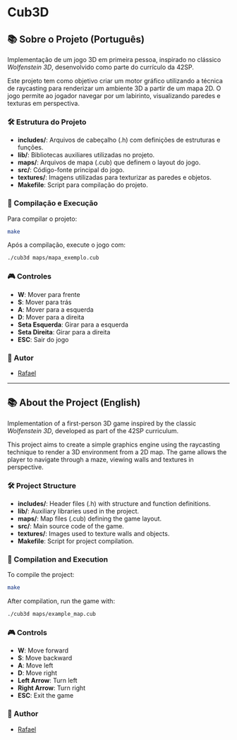 
# Cub3D

## 📚 Sobre o Projeto (Português)

Implementação de um jogo 3D em primeira pessoa, inspirado no clássico *Wolfenstein 3D*, desenvolvido como parte do currículo da 42SP.

Este projeto tem como objetivo criar um motor gráfico utilizando a técnica de raycasting para renderizar um ambiente 3D a partir de um mapa 2D. O jogo permite ao jogador navegar por um labirinto, visualizando paredes e texturas em perspectiva.

### 🛠️ Estrutura do Projeto

- **includes/**: Arquivos de cabeçalho (.h) com definições de estruturas e funções.
- **lib/**: Bibliotecas auxiliares utilizadas no projeto.
- **maps/**: Arquivos de mapa (.cub) que definem o layout do jogo.
- **src/**: Código-fonte principal do jogo.
- **textures/**: Imagens utilizadas para texturizar as paredes e objetos.
- **Makefile**: Script para compilação do projeto.

### 🚀 Compilação e Execução

Para compilar o projeto:

```bash
make
```

Após a compilação, execute o jogo com:

```bash
./cub3d maps/mapa_exemplo.cub
```

### 🎮 Controles

- **W**: Mover para frente
- **S**: Mover para trás
- **A**: Mover para a esquerda
- **D**: Mover para a direita
- **Seta Esquerda**: Girar para a esquerda
- **Seta Direita**: Girar para a direita
- **ESC**: Sair do jogo

### 👤 Autor

- [Rafael](https://github.com/leafarRafael)

---

## 📚 About the Project (English)

Implementation of a first-person 3D game inspired by the classic *Wolfenstein 3D*, developed as part of the 42SP curriculum.

This project aims to create a simple graphics engine using the raycasting technique to render a 3D environment from a 2D map. The game allows the player to navigate through a maze, viewing walls and textures in perspective.

### 🛠️ Project Structure

- **includes/**: Header files (.h) with structure and function definitions.
- **lib/**: Auxiliary libraries used in the project.
- **maps/**: Map files (.cub) defining the game layout.
- **src/**: Main source code of the game.
- **textures/**: Images used to texture walls and objects.
- **Makefile**: Script for project compilation.

### 🚀 Compilation and Execution

To compile the project:

```bash
make
```

After compilation, run the game with:

```bash
./cub3d maps/example_map.cub
```

### 🎮 Controls

- **W**: Move forward
- **S**: Move backward
- **A**: Move left
- **D**: Move right
- **Left Arrow**: Turn left
- **Right Arrow**: Turn right
- **ESC**: Exit the game

### 👤 Author

- [Rafael](https://github.com/leafarRafael)
